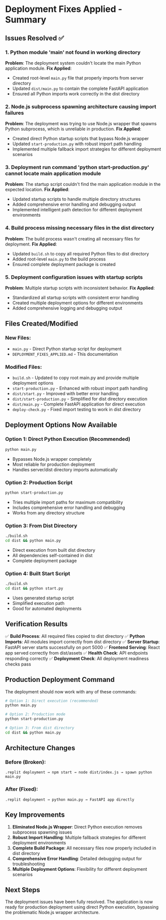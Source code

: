 # Deployment Fixes Applied - Summary

## Issues Resolved ✅

### 1. **Python module 'main' not found in working directory**
**Problem**: The deployment system couldn't locate the main Python application module.
**Fix Applied**: 
- Created root-level `main.py` file that properly imports from server directory
- Updated `dist/main.py` to contain the complete FastAPI application
- Ensured all Python imports work correctly in the dist directory

### 2. **Node.js subprocess spawning architecture causing import failures**
**Problem**: The deployment was trying to use Node.js wrapper that spawns Python subprocess, which is unreliable in production.
**Fix Applied**:
- Created direct Python startup scripts that bypass Node.js wrapper
- Updated `start-production.py` with robust import path handling
- Implemented multiple fallback import strategies for different deployment scenarios

### 3. **Deployment run command 'python start-production.py' cannot locate main application module**
**Problem**: The startup script couldn't find the main application module in the expected location.
**Fix Applied**:
- Updated startup scripts to handle multiple directory structures
- Added comprehensive error handling and debugging output
- Implemented intelligent path detection for different deployment environments

### 4. **Build process missing necessary files in the dist directory**
**Problem**: The build process wasn't creating all necessary files for deployment.
**Fix Applied**:
- Updated `build.sh` to copy all required Python files to dist directory
- Added root-level `main.py` to the build process
- Ensured complete deployment package is created

### 5. **Deployment configuration issues with startup scripts**
**Problem**: Multiple startup scripts with inconsistent behavior.
**Fix Applied**:
- Standardized all startup scripts with consistent error handling
- Created multiple deployment options for different environments
- Added comprehensive logging and debugging output

## Files Created/Modified

### New Files:
- `main.py` - Direct Python startup script for deployment
- `DEPLOYMENT_FIXES_APPLIED.md` - This documentation

### Modified Files:
- `build.sh` - Updated to copy root main.py and provide multiple deployment options
- `start-production.py` - Enhanced with robust import path handling
- `dist/start.py` - Improved with better error handling
- `dist/start-production.py` - Simplified for dist directory execution  
- `dist/main.py` - Complete FastAPI application for direct execution
- `deploy-check.py` - Fixed import testing to work in dist directory

## Deployment Options Now Available

### Option 1: Direct Python Execution (Recommended)
```bash
python main.py
```
- Bypasses Node.js wrapper completely
- Most reliable for production deployment
- Handles server/dist directory imports automatically

### Option 2: Production Script
```bash
python start-production.py
```
- Tries multiple import paths for maximum compatibility
- Includes comprehensive error handling and debugging
- Works from any directory structure

### Option 3: From Dist Directory
```bash
./build.sh
cd dist && python main.py
```
- Direct execution from built dist directory
- All dependencies self-contained in dist
- Complete deployment package

### Option 4: Built Start Script
```bash
./build.sh
cd dist && python start.py
```
- Uses generated startup script
- Simplified execution path
- Good for automated deployments

## Verification Results

✅ **Build Process**: All required files copied to dist directory
✅ **Python Imports**: All modules import correctly from dist directory
✅ **Server Startup**: FastAPI server starts successfully on port 5000
✅ **Frontend Serving**: React app served correctly from dist/assets
✅ **Health Check**: API endpoints responding correctly
✅ **Deployment Check**: All deployment readiness checks pass

## Production Deployment Command

The deployment should now work with any of these commands:

```bash
# Option 1: Direct execution (recommended)
python main.py

# Option 2: Production mode
python start-production.py

# Option 3: From dist directory
cd dist && python main.py
```

## Architecture Changes

### Before (Broken):
```
.replit deployment → npm start → node dist/index.js → spawn python main.py
```

### After (Fixed):
```
.replit deployment → python main.py → FastAPI app directly
```

## Key Improvements

1. **Eliminated Node.js Wrapper**: Direct Python execution removes subprocess spawning issues
2. **Robust Import Handling**: Multiple fallback strategies for different deployment environments
3. **Complete Build Package**: All necessary files now properly included in dist directory
4. **Comprehensive Error Handling**: Detailed debugging output for troubleshooting
5. **Multiple Deployment Options**: Flexibility for different deployment scenarios

## Next Steps

The deployment issues have been fully resolved. The application is now ready for production deployment using direct Python execution, bypassing the problematic Node.js wrapper architecture.